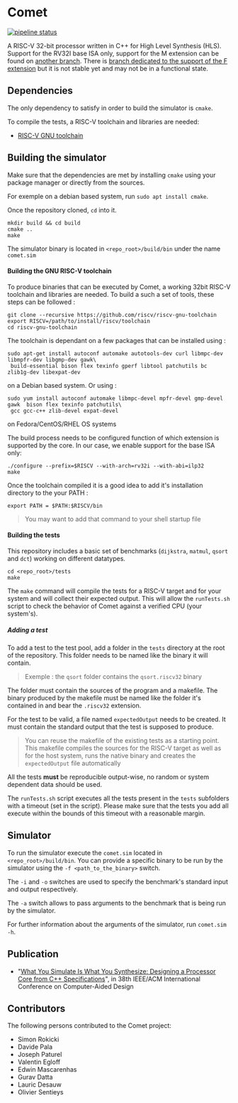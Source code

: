 # Comet

[![pipeline status](https://gitlab.inria.fr/srokicki/Comet/badges/master/pipeline.svg)](https://gitlab.inria.fr/srokicki/Comet/commits/master)


A RISC-V 32-bit processor written in C++ for High Level Synthesis (HLS).
Support for the RV32I base ISA only, support for the M extension can be found on [another branch](https://gitlab.inria.fr/srokicki/Comet/tree/rv32im). There is [branch dedicated to the support of the F extension](https://gitlab.inria.fr/srokicki/Comet/tree/rv32imf) but it is not stable yet and may not be in a functional state.

## Dependencies
The only dependency to satisfy in order to build the simulator is `cmake`.

To compile the tests, a RISC-V toolchain and libraries are needed:
  - [RISC-V GNU toolchain](https://github.com/riscv/riscv-tools)

## Building the simulator

Make sure that the dependencies are met by installing `cmake` using your package manager or directly from the sources.

For exemple on a debian based system, run `sudo apt install cmake`.

Once the repository cloned, `cd` into it.
```
mkdir build && cd build
cmake ..
make
```

The simulator binary is located in `<repo_root>/build/bin` under the name `comet.sim`

#### Building the GNU RISC-V toolchain

To produce binaries that can be executed by Comet, a working 32bit RISC-V toolchain and libraries are needed.
To build a such a set of tools, these steps can be followed :

```
git clone --recursive https://github.com/riscv/riscv-gnu-toolchain
export RISCV=/path/to/install/riscv/toolchain
cd riscv-gnu-toolchain
```

The toolchain is dependant on a few packages that can be installed using :

```
sudo apt-get install autoconf automake autotools-dev curl libmpc-dev libmpfr-dev libgmp-dev gawk\
 build-essential bison flex texinfo gperf libtool patchutils bc zlib1g-dev libexpat-dev
```
on a Debian based system.
Or using :
```
sudo yum install autoconf automake libmpc-devel mpfr-devel gmp-devel gawk  bison flex texinfo patchutils\
 gcc gcc-c++ zlib-devel expat-devel
```
on Fedora/CentOS/RHEL OS systems

The build process needs to be configured function of which extension is supported by the core. In our case, we enable support for the base ISA only:

```
./configure --prefix=$RISCV --with-arch=rv32i --with-abi=ilp32
make
```

Once the toolchain compiled it is a good idea to add it's installation directory to the your PATH :
```
export PATH = $PATH:$RISCV/bin
```

> You may want to add that command to your shell startup file

#### Building the tests

This repository includes a basic set of benchmarks (`dijkstra`, `matmul`, `qsort` and `dct`) working on different datatypes.

```
cd <repo_root>/tests
make
```
The `make` command will compile the tests for a RISC-V target and for your system and will collect their expected output.
This will allow the `runTests.sh` script to check the behavior of Comet against a verified CPU (your system's).

##### Adding a test

To add a test to the test pool, add a folder in the `tests` directory at the root of the repository. This folder needs to be named like the binary it will contain.

> Exemple : the `qsort` folder contains the `qsort.riscv32` binary

The folder must contain the sources of the program and a makefile.
The binary produced by the makefile must be named like the folder it's contained in and bear the `.riscv32` extension.

For the test to be valid, a file named `expectedOutput` needs to be created. It must contain the standard output that the test is supposed to produce.

> You can reuse the makefile of the existing tests as a starting point.
> This makefile compiles the sources for the RISC-V target as well as for the host system, runs the native binary and creates the `expectedOutput` file automatically

All the tests **must** be reproducible output-wise, no random or system dependent data should be used.

The `runTests.sh` script executes all the tests present in the `tests` subfolders with a timeout (set in the script).
Please make sure that the tests you add all execute within the bounds of this timeout with a reasonable margin.

## Simulator
To run the simulator execute the `comet.sim` located in `<repo_root>/build/bin`.
You can provide a specific binary to be run by the simulator using the `-f <path_to_the_binary>` switch.

The `-i` and `-o` switches are used to specify the benchmark's standard input and output respectively.

The `-a` switch allows to pass arguments to the benchmark that is being run by the simulator.

For further information about the arguments of the simulator, run `comet.sim -h`.

## Publication

- "<a href="https://hal.archives-ouvertes.fr/hal-02303453v1">What You Simulate Is What You Synthesize: Designing a Processor Core from C++ Specifications</a>", in 38th IEEE/ACM International Conference on Computer-Aided Design


## Contributors

The following persons contributed to the Comet project:

- Simon Rokicki
- Davide Pala
- Joseph Paturel
- Valentin Egloff
- Edwin Mascarenhas
- Gurav Datta
- Lauric Desauw
- Olivier Sentieys
